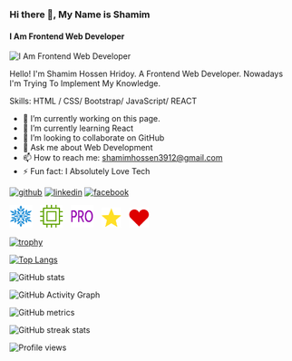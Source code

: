 ### Hi there 👋, My Name is Shamim 
#### I Am Frontend Web Developer
![I Am Frontend Web Developer](https://as2.ftcdn.net/v2/jpg/03/13/40/45/1000_F_313404541_e9YZ3pht6oEEkMXuhxTboqXA2B2ShNnC.jpg)

Hello! I'm Shamim Hossen Hridoy. A Frontend Web Developer. Nowadays I'm Trying To Implement My Knowledge.

Skills: HTML / CSS/ Bootstrap/ JavaScript/ REACT 

- 🔭 I’m currently working on this page. 
- 🌱 I’m currently learning React 
- 👯 I’m looking to collaborate on GitHub 
- 💬 Ask me about Web Development 
- 📫 How to reach me: shamimhossen3912@gmail.com 
- ⚡ Fun fact: I Absolutely Love Tech 


[<img src='https://cdn.jsdelivr.net/npm/simple-icons@3.0.1/icons/github.svg' alt='github' height='40'>](https://github.com/shamim456)  [<img src='https://cdn.jsdelivr.net/npm/simple-icons@3.0.1/icons/linkedin.svg' alt='linkedin' height='40'>](https://www.linkedin.com/in/shamim-hossen-34462124a/)  [<img src='https://cdn.jsdelivr.net/npm/simple-icons@3.0.1/icons/facebook.svg' alt='facebook' height='40'>](https://www.facebook.com/https://www.facebook.com/profile.php?id=100044961007166)  

<a href='https://archiveprogram.github.com/'><img src='https://raw.githubusercontent.com/acervenky/animated-github-badges/master/assets/acbadge.gif' width='40' height='40'></a> <a href='https://docs.github.com/en/developers'><img src='https://raw.githubusercontent.com/acervenky/animated-github-badges/master/assets/devbadge.gif' width='40' height='40'></a> <a href='https://github.com/pricing'><img src='https://raw.githubusercontent.com/acervenky/animated-github-badges/master/assets/pro.gif' width='40' height='40'></a> <a href='https://stars.github.com/'><img src='https://raw.githubusercontent.com/acervenky/animated-github-badges/master/assets/starbadge.gif' width='35' height='35'></a> <a href='https://docs.github.com/en/github/supporting-the-open-source-community-with-github-sponsors'><img src='https://raw.githubusercontent.com/acervenky/animated-github-badges/master/assets/sponsorbadge.gif' width='35' height='35'></a> 

[![trophy](https://github-profile-trophy.vercel.app/?username=shamim456)](https://github.com/ryo-ma/github-profile-trophy)


[![Top Langs](https://github-readme-stats.vercel.app/api/top-langs/?username=shamim456)](https://github.com/anuraghazra/github-readme-stats)

![GitHub stats](https://github-readme-stats.vercel.app/api?username=shamim456&show_icons=true&count_private=true)  

![GitHub Activity Graph](https://activity-graph.herokuapp.com/graph?username=shamim456)  

![GitHub metrics](https://metrics.lecoq.io/shamim456)  

![GitHub streak stats](https://github-readme-streak-stats.herokuapp.com/?user=shamim456)  

![Profile views](https://gpvc.arturio.dev/shamim456)  
